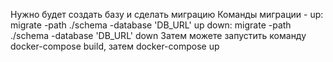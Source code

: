 Нужно будет создать базу и сделать миграцию
Команды миграции -
up:  migrate -path ./schema -database 'DB_URL' up
down: migrate -path ./schema -database 'DB_URL' down
Затем можете запустить команду docker-compose build, затем docker-compose up
